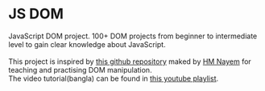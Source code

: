 # JS DOM
JavaScript DOM project. 100+ DOM projects from beginner to intermediate level to gain clear knowledge about JavaScript.
<br />
<br />
This project is inspired by [this github repository](https://github.com/mrhm-dev/100-plus-dom-projects) maked by [HM Nayem](https://github.com/mrhm-dev) for teaching and practising DOM manipulation.
<br />
The video tutorial(bangla) can be found in [this youtube playlist](https://www.youtube.com/playlist?list=PL_XxuZqN0xVBj6_Sbh-EGMOPjWu-2b3ij).